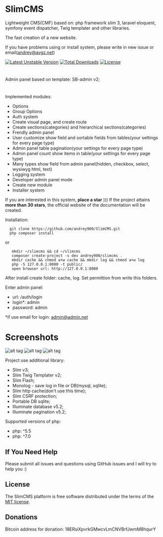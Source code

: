 # SlimCMS
Lightweight CMS(CMF) based on: php framework slim 3, laravel eloquent, symfony event dispatcher, Twig templater and other libraries.

The fast creation of a new website.

If you have problems using or install system, please write in new issue or email(andrey@avgz.net)

[![Latest Unstable Version](https://poser.pugx.org/andrey900/slimcms/v/unstable)](https://packagist.org/packages/andrey900/slimcms)
[![Total Downloads](https://poser.pugx.org/andrey900/slimcms/downloads)](https://packagist.org/packages/andrey900/slimcms)
[![License](https://poser.pugx.org/andrey900/slimcms/license)](https://packagist.org/packages/andrey900/slimcms)

#
Admin panel based on template: SB-admin v2;
#
Implemented modules:
 - Options
 - Group Options
 - Auth system
 - Create visual page, and create route
 - Create sections(categories) and hierarchical sections(categories)
 - Frendly admin panel
 - User customize show field and sortable fields from tables(your settings for every page type)
 - Admin panel table pagination(your settings for every page type)
 - Admin panel count show items in table(your settings for every page type)
 - Many types show field from admin panel(hidden, checkbox, select, wysiwyg html, text)
 - Logging system
 - Developer admin panel mode
 - Create new module
 - Installer system
 
If you are interested in this system, **place a star** )))
If the project attains **more than 30 stars**, the official website of the documentation will be created.
 
Installation:

      git clone https://github.com/andrey900/SlimCMS.git
      php composer install
or

       mkdir ~/slimcms && cd ~/slimcms
       composer create-project -s dev andrey900/slimcms .
       mkdir cache && chmod a+w cache && mkdir log && chmod a+w log
       php -S 127.0.0.1:8080 -t public/
       open browser url: http://127.0.0.1:8080
 
 After install create folder: cache, log. Set permittion from write this folders.

Enter admin panel:
 - url: /auth/login
 - login*: admin
 - password: admin

*if use email for login: admin@admin.net
 
# Screenshots
![alt tag](http://ipic.su/img/img7/fs/ScreenShot2016-03-26at13.1458989450.png)
![alt tag](http://ipic.su/img/img7/fs/ScreenShot2016-03-26at13.1458989486.png)
![alt tag](http://ipic.su/img/img7/fs/ScreenShot2016-03-26at13.1458989510.png)

Project use additional library:
 - Slim v3;
 - Slim Twig Templater v2;
 - Slim Flash;
 - Monolog - save log in file or DB(mysql, sqlite);
 - Slim http cache(don't use this time);
 - Slim CSRF protection;
 - Portable DB sqlite;
 - Illuminate database v5.2;
 - Illuminate pagination v5.2;

Supported versions of php:
 - php: ^5.5
 - php: ^7.0

## If You Need Help
Please submit all issues and questions using GitHub issues and I will try to help you :)

## License
The SlimCMS platform is free software distributed under the terms of the [MIT license](http://opensource.org/licenses/MIT).

## Donations
Bitcoin address for donation: 18ERsiXpvrkGMwcvLmCNVBrfJwmM8hqurY
